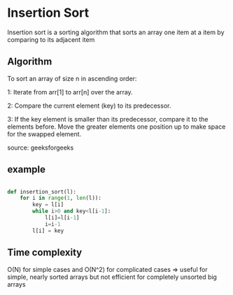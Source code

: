 # Insertion Sort

Insertion sort is a sorting algorithm that sorts an array one item at a item by comparing to its adjacent item

## Algorithm

To sort an array of size n in ascending order: 

1: Iterate from arr[1] to arr[n] over the array. 

2: Compare the current element (key) to its predecessor. 

3: If the key element is smaller than its predecessor, compare it to the elements before. Move the greater elements one position up to make space for the swapped element.

source: geeksforgeeks

## example 

```python

def insertion_sort(l):
    for i in range(1, len(l)):
        key = l[i]
        while i>0 and key<l[i-1]:
            l[i]=l[i-1] 
            i=i-1
        l[i] = key
```

## Time complexity 

O(N) for simple cases and O(N^2) for complicated cases 
=> useful for simple, nearly sorted arrays but not efficient for completely unsorted big arrays

